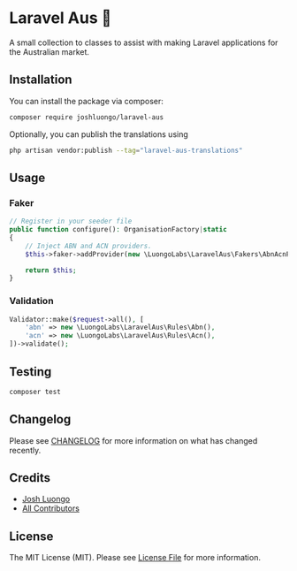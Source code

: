 # Laravel Aus 🦘

A small collection to classes to assist with making Laravel applications for the Australian market.

## Installation

You can install the package via composer:

```bash
composer require joshluongo/laravel-aus
```

Optionally, you can publish the translations using

```bash
php artisan vendor:publish --tag="laravel-aus-translations"
```

## Usage

### Faker

```php
// Register in your seeder file
public function configure(): OrganisationFactory|static
{
    // Inject ABN and ACN providers.
    $this->faker->addProvider(new \LuongoLabs\LaravelAus\Fakers\AbnAcnProvider($this->faker));

    return $this;
}
```

### Validation

```php
Validator::make($request->all(), [
    'abn' => new \LuongoLabs\LaravelAus\Rules\Abn(),
    'acn' => new \LuongoLabs\LaravelAus\Rules\Acn(),
])->validate();
```

## Testing

```bash
composer test
```

## Changelog

Please see [CHANGELOG](CHANGELOG.md) for more information on what has changed recently.

## Credits

- [Josh Luongo](https://github.com/joshluongo)
- [All Contributors](../../contributors)

## License

The MIT License (MIT). Please see [License File](LICENSE.md) for more information.
